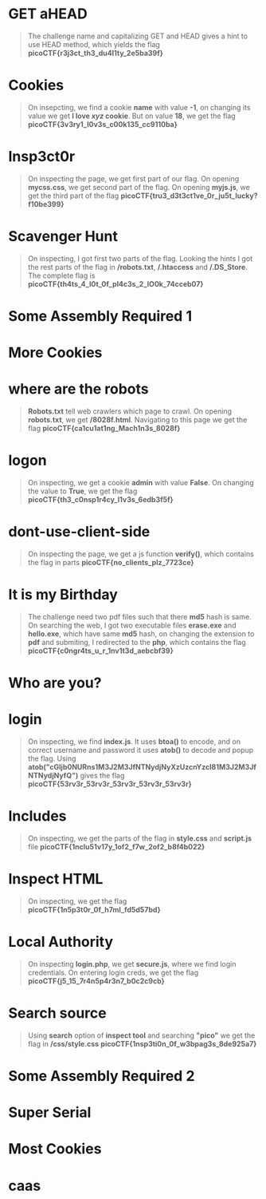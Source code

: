 
# **GET aHEAD**

> The challenge name and capitalizing GET and HEAD gives a hint to use HEAD method, which yields the flag **picoCTF{r3j3ct_th3_du4l1ty_2e5ba39f}**

# **Cookies**

> On insepcting, we find a cookie **name** with value **-1**, on changing its value we get **I love ***xyz*** cookie**. But on value **18**, we get the flag **picoCTF{3v3ry1_l0v3s_c00k135_cc9110ba}**

# **Insp3ct0r**

> On inspecting the page, we get first part of our flag. On opening **mycss.css**, we get second part of the flag. On opening **myjs.js**, we get the third part of the flag **picoCTF{tru3_d3t3ct1ve_0r_ju5t_lucky?f10be399}**

# **Scavenger Hunt**

> On inspecting, I got first two parts of the flag. Looking the hints I got the rest parts of the flag in **/robots.txt**, **/.htaccess** and **/.DS_Store**. The complete flag is  **picoCTF{th4ts_4_l0t_0f_pl4c3s_2_lO0k_74cceb07}**

# **Some Assembly Required 1**

>

# **More Cookies**

>

# **where are the robots**

> **Robots.txt** tell web crawlers which page to crawl. On opening **robots.txt**, we get **/8028f.html**. Navigating to this page we get the flag **picoCTF{ca1cu1at1ng_Mach1n3s_8028f}**

# **logon**

> On inspecting, we get a cookie **admin** with value **False**. On changing the value to **True**, we get the flag **picoCTF{th3_c0nsp1r4cy_l1v3s_6edb3f5f}**

# **dont-use-client-side**

> On inspecting the page, we get a js function **verify()**, which contains the flag in parts **picoCTF{no_clients_plz_7723ce}**

# **It is my Birthday**

> The challenge need two pdf files such that there **md5** hash is same. On searching the web, I got two executable files **erase.exe** and **hello.exe**, which have same **md5** hash, on changing the extension to **pdf** and submiting, I redirected to the **php**, which contains the flag **picoCTF{c0ngr4ts_u_r_1nv1t3d_aebcbf39}**

# **Who are you?**

>

# **login**

> On inspecting, we find **index.js**. It uses **btoa()** to encode, and on correct username and password it uses **atob()** to decode and popup the flag. Using **atob("cGljb0NURns1M3J2M3JfNTNydjNyXzUzcnYzcl81M3J2M3JfNTNydjNyfQ")** gives the flag **picoCTF{53rv3r_53rv3r_53rv3r_53rv3r_53rv3r}**

# **Includes**

> On inspecting, we get the parts of the flag in **style.css** and **script.js** file **picoCTF{1nclu51v17y_1of2_f7w_2of2_b8f4b022}**

# **Inspect HTML**

> On inspecting, we get the flag **picoCTF{1n5p3t0r_0f_h7ml_fd5d57bd}**

# **Local Authority**

> On inspecting **login.php**, we get **secure.js**, where we find login credentials. On entering login creds, we get the flag **picoCTF{j5_15_7r4n5p4r3n7_b0c2c9cb}**

# **Search source**

> Using **search** option of **inspect tool** and searching **"pico"** we get the flag in **/css/style.css** **picoCTF{1nsp3ti0n_0f_w3bpag3s_8de925a7}**

# **Some Assembly Required 2**

>

# **Super Serial**

>

# **Most Cookies**

>

# **caas**

>
